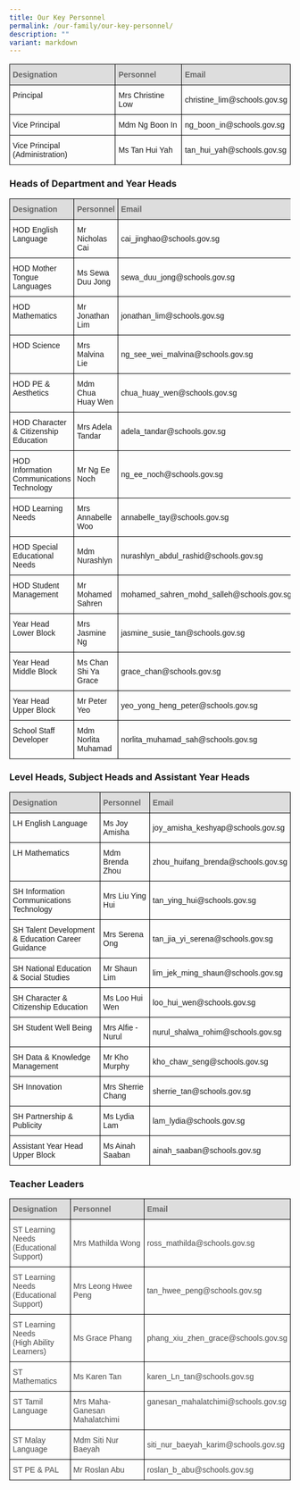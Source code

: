 ```yaml
---
title: Our Key Personnel
permalink: /our-family/our-key-personnel/
description: ""
variant: markdown
---
```

<style type="text/css">
.tg  {border-collapse:collapse;border-spacing:0;}
.tg td{border-color:black;border-style:solid;border-width:1px;font-family:Arial, sans-serif;font-size:14px;
  overflow:hidden;padding:10px 5px;word-break:normal;}
.tg th{border-color:black;border-style:solid;border-width:1px;font-family:Arial, sans-serif;font-size:14px;
  font-weight:normal;overflow:hidden;padding:10px 5px;word-break:normal;}
.tg .tg-cly1{text-align:left;vertical-align:middle}
.tg .tg-e14l{background-color:#DDD;color:#666;font-weight:bold;text-align:left;vertical-align:top}
.tg .tg-0lax{text-align:left;vertical-align:top}
</style>
<table class="tg">
<thead>
  <tr>
    <th class="tg-e14l"><span style="font-weight:bold;color:#666;background-color:#DDD">Designation</span></th>
    <th class="tg-e14l"><span style="font-weight:bold;color:#666;background-color:#DDD">Personnel</span></th>
    <th class="tg-e14l"><span style="font-weight:bold;color:#666;background-color:#DDD">Email</span></th>
  </tr>
</thead>
<tbody>
  <tr>
    <td class="tg-0lax">Principal</td>
    <td class="tg-cly1">Mrs Christine Low</td>
    <td class="tg-cly1">christine_lim@schools.gov.sg</td>
  </tr>
  <tr>
    <td class="tg-0lax">Vice Principal</td>
    <td class="tg-cly1">Mdm Ng Boon In</td>
    <td class="tg-cly1">ng_boon_in@schools.gov.sg</td>
  </tr>
  <tr>
    <td class="tg-0lax">Vice Principal (Administration)</td>
    <td class="tg-cly1">Ms Tan Hui Yah</td>
    <td class="tg-cly1">tan_hui_yah@schools.gov.sg</td>
  </tr>
  <tr>
  </tr>
</tbody>
</table>

### Heads of Department and Year Heads

<style type="text/css">
.tg  {border-collapse:collapse;border-spacing:0;}
.tg td{border-color:black;border-style:solid;border-width:1px;font-family:Arial, sans-serif;font-size:14px;
  overflow:hidden;padding:10px 5px;word-break:normal;}
.tg th{border-color:black;border-style:solid;border-width:1px;font-family:Arial, sans-serif;font-size:14px;
  font-weight:normal;overflow:hidden;padding:10px 5px;word-break:normal;}
.tg .tg-cly1{text-align:left;vertical-align:middle}
.tg .tg-e14l{background-color:#DDD;color:#666;font-weight:bold;text-align:left;vertical-align:top}
.tg .tg-0lax{text-align:left;vertical-align:top}
</style>
<table class="tg">
<thead>
  <tr>
    <th class="tg-e14l"><span style="font-weight:bold;font-style:inherit;color:#666;background-color:#DDD">Designation</span></th>
    <th class="tg-e14l"><span style="font-weight:bold;font-style:inherit;color:#666;background-color:#DDD">Personnel</span></th>
    <th class="tg-e14l"><span style="font-weight:bold;font-style:inherit;color:#666;background-color:#DDD">Email</span></th>
  </tr>
</thead>
<tbody>
  <tr>
  </tr><tr>
    <td class="tg-0lax">HOD English Language</td>
    <td class="tg-cly1">Mr Nicholas Cai</td>
    <td class="tg-cly1">cai_jinghao@schools.gov.sg</td>
  </tr>
  <tr>
    <td class="tg-0lax">HOD Mother Tongue Languages</td>
    <td class="tg-cly1">Ms Sewa Duu Jong</td>
    <td class="tg-cly1">sewa_duu_jong@schools.gov.sg</td>
  </tr>
  <tr>
    <td class="tg-0lax">HOD Mathematics</td>
    <td class="tg-cly1">Mr Jonathan Lim</td>
    <td class="tg-cly1">jonathan_lim@schools.gov.sg</td>
  </tr>
  <tr>
    <td class="tg-0lax">HOD Science</td>
    <td class="tg-cly1">Mrs Malvina Lie</td>
    <td class="tg-cly1">ng_see_wei_malvina@schools.gov.sg</td>
  </tr>
  <tr>
    <td class="tg-0lax">HOD PE &amp; Aesthetics</td>
    <td class="tg-cly1">Mdm Chua Huay Wen</td>
    <td class="tg-cly1">chua_huay_wen@schools.gov.sg</td>
  </tr>
  <tr>
		<td class="tg-0lax">HOD Character &amp; Citizenship Education</td>
    <td class="tg-cly1">Mrs Adela Tandar</td>
    <td class="tg-cly1">adela_tandar@schools.gov.sg</td>
  </tr>
  <tr>
    <td class="tg-0lax">HOD Information Communications Technology</td>
    <td class="tg-cly1">Mr Ng Ee Noch</td>
    <td class="tg-cly1">ng_ee_noch@schools.gov.sg</td>
  </tr>
  <tr>
    <td class="tg-0lax">HOD Learning Needs</td>
    <td class="tg-cly1">Mrs Annabelle Woo</td>
    <td class="tg-cly1">annabelle_tay@schools.gov.sg</td>
  </tr>
  <tr>
    <td class="tg-0lax">HOD Special Educational Needs</td>
    <td class="tg-cly1">Mdm Nurashlyn</td>
    <td class="tg-cly1">nurashlyn_abdul_rashid@schools.gov.sg</td>
  </tr>
  <tr>
    <td class="tg-0lax">HOD Student Management</td>
    <td class="tg-cly1">Mr Mohamed Sahren</td>
    <td class="tg-cly1">mohamed_sahren_mohd_salleh@schools.gov.sg</td>
  </tr>
  <tr>
    <td class="tg-0lax">Year Head Lower Block</td>
    <td class="tg-cly1">Mrs Jasmine Ng</td>
    <td class="tg-cly1">jasmine_susie_tan@schools.gov.sg</td>
  </tr>
  <tr>
    <td class="tg-0lax">Year Head Middle Block</td>
    <td class="tg-cly1">Ms Chan Shi Ya Grace</td>
    <td class="tg-cly1">grace_chan@schools.gov.sg</td>
  </tr>
  <tr>
    <td class="tg-0lax">Year Head Upper Block</td>
    <td class="tg-cly1">Mr Peter Yeo</td>
    <td class="tg-cly1">yeo_yong_heng_peter@schools.gov.sg</td>
  </tr>
	 <tr><td class="tg-0lax">School Staff Developer</td>
    <td class="tg-cly1">Mdm Norlita Muhamad </td>
    <td class="tg-cly1">norlita_muhamad_sah@schools.gov.sg</td>
  </tr>
</tbody>
</table>

### Level Heads, Subject Heads and Assistant Year Heads

<style type="text/css">
.tg  {border-collapse:collapse;border-spacing:0;}
.tg td{border-color:black;border-style:solid;border-width:1px;font-family:Arial, sans-serif;font-size:14px;
  overflow:hidden;padding:10px 5px;word-break:normal;}
.tg th{border-color:black;border-style:solid;border-width:1px;font-family:Arial, sans-serif;font-size:14px;
  font-weight:normal;overflow:hidden;padding:10px 5px;word-break:normal;}
.tg .tg-cly1{text-align:left;vertical-align:middle}
.tg .tg-e14l{background-color:#DDD;color:#666;font-weight:bold;text-align:left;vertical-align:top}
.tg .tg-0lax{text-align:left;vertical-align:top}
</style>
<table class="tg">
<thead>
  <tr>
    <th class="tg-e14l"><span style="font-weight:bold;color:#666;background-color:#DDD">Designation</span><br></th>
    <th class="tg-e14l"><span style="font-weight:bold;color:#666;background-color:#DDD">Personnel</span></th>
    <th class="tg-e14l"><span style="font-weight:bold;color:#666;background-color:#DDD">Email</span><br></th>
  </tr>
</thead>
<tbody>
  <tr>
    <td class="tg-0lax">LH English Language</td>
    <td class="tg-cly1">Ms Joy Amisha </td>
    <td class="tg-cly1">joy_amisha_keshyap@schools.gov.sg</td>
  </tr>
  <tr>
    <td class="tg-0lax">LH Mathematics</td>
    <td class="tg-cly1">Mdm Brenda Zhou</td>
    <td class="tg-cly1">zhou_huifang_brenda@schools.gov.sg</td>
  </tr>
  <tr>
    <td class="tg-0lax">SH Information Communications Technology</td>
    <td class="tg-cly1">Mrs Liu Ying Hui</td>
    <td class="tg-cly1">tan_ying_hui@schools.gov.sg</td>
  </tr>
  <tr>
    <td class="tg-0lax">SH Talent Development &amp;<span style="font-style:inherit;background-color:initial"> Education Career Guidance</span></td>
    <td class="tg-cly1">Mrs Serena Ong</td>
    <td class="tg-cly1">tan_jia_yi_serena@schools.gov.sg</td>
  </tr>
  <tr>
    <td class="tg-0lax">SH National Education &amp; Social Studies</td>
    <td class="tg-cly1">Mr Shaun Lim</td>
    <td class="tg-cly1">lim_jek_ming_shaun@schools.gov.sg</td>
  </tr>
  <tr>
    <td class="tg-0lax">SH Character &amp; Citizenship Education</td>
    <td class="tg-cly1">Ms Loo Hui Wen</td>
    <td class="tg-cly1">loo_hui_wen@schools.gov.sg</td>
  </tr>
  <tr>
    <td class="tg-0lax">SH Student Well Being</td>
    <td class="tg-cly1">Mrs Alfie - Nurul</td>
    <td class="tg-cly1">nurul_shalwa_rohim@schools.gov.sg</td>
  </tr>
  <tr>
    <td class="tg-0lax">SH Data &amp; Knowledge Management</td>
    <td class="tg-cly1">Mr Kho Murphy</td>
    <td class="tg-cly1">kho_chaw_seng@schools.gov.sg</td>
  </tr>
  <tr>
    <td class="tg-0lax">SH Innovation</td>
    <td class="tg-cly1">Mrs Sherrie Chang</td>
    <td class="tg-cly1">sherrie_tan@schools.gov.sg</td>
  </tr>
  <tr>
    <td class="tg-0lax">SH Partnership &amp; Publicity</td>
    <td class="tg-cly1">Ms Lydia Lam</td>
    <td class="tg-cly1">lam_lydia@schools.gov.sg</td>
  </tr>
  <tr>
    <td class="tg-0lax">Assistant Year Head Upper Block</td>
    <td class="tg-cly1">Ms Ainah Saaban</td>
    <td class="tg-cly1">ainah_saaban@schools.gov.sg</td>
  </tr>
</tbody>
</table>

### Teacher Leaders

<style type="text/css">
.tg  {border-collapse:collapse;border-spacing:0;}
.tg td{border-color:black;border-style:solid;border-width:1px;font-family:Arial, sans-serif;font-size:14px;
  overflow:hidden;padding:10px 5px;word-break:normal;}
.tg th{border-color:black;border-style:solid;border-width:1px;font-family:Arial, sans-serif;font-size:14px;
  font-weight:normal;overflow:hidden;padding:10px 5px;word-break:normal;}
.tg .tg-0kax{color:#484848;text-align:left;vertical-align:middle}
.tg .tg-e14l{background-color:#DDD;color:#666;font-weight:bold;text-align:left;vertical-align:top}
.tg .tg-x4dz{color:#484848;text-align:left;vertical-align:top}
</style>
<table class="tg">
<thead>
  <tr>
    <th class="tg-e14l"><span style="font-weight:bold;color:#666;background-color:#DDD">Designation</span></th>
    <th class="tg-e14l"><span style="font-weight:bold;color:#666;background-color:#DDD">Personnel</span></th>
    <th class="tg-e14l"><span style="font-weight:bold;color:#666;background-color:#DDD">Email</span></th>
  </tr>
</thead>
<tbody>
  <tr>
    <td class="tg-x4dz"><span style="font-style:inherit;background-color:initial">ST Learning Needs</span><br>(Educational Support)</td>
    <td class="tg-0kax">Mrs Mathilda Wong</td>
    <td class="tg-0kax">ross_mathilda@schools.gov.sg</td>
  </tr>
  <tr>
    <td class="tg-x4dz"><span style="font-style:inherit;background-color:initial">ST Learning Needs</span><br>(Educational Support)</td>
    <td class="tg-0kax">Mrs Leong Hwee Peng</td>
    <td class="tg-0kax">tan_hwee_peng@schools.gov.sg</td>
  </tr>
  <tr>
    <td class="tg-x4dz">ST Learning Needs<br>(High Ability Learners)</td>
    <td class="tg-0kax">Ms Grace Phang</td>
    <td class="tg-0kax">phang_xiu_zhen_grace@schools.gov.sg</td>
  </tr>
  <tr>
    <td class="tg-x4dz">ST Mathematics</td>
    <td class="tg-0kax">Ms Karen Tan</td>
    <td class="tg-0kax">karen_Ln_tan@schools.gov.sg</td>
  </tr>
  <tr>
    <td class="tg-x4dz">ST Tamil Language</td>
    <td class="tg-0kax">Mrs Maha-Ganesan Mahalatchimi</td>
    <td class="tg-x4dz">ganesan_mahalatchimi@schools.gov.sg</td>
  </tr>
  <tr>
    <td class="tg-x4dz">ST Malay Language</td>
    <td class="tg-0kax">Mdm Siti Nur Baeyah</td>
    <td class="tg-0kax">siti_nur_baeyah_karim@schools.gov.sg</td>
  </tr>
  <tr>
    <td class="tg-x4dz">ST PE &amp; PAL</td>
    <td class="tg-0kax">Mr Roslan Abu</td>
    <td class="tg-0kax">roslan_b_abu@schools.gov.sg</td>
  </tr>
</tbody>
</table>